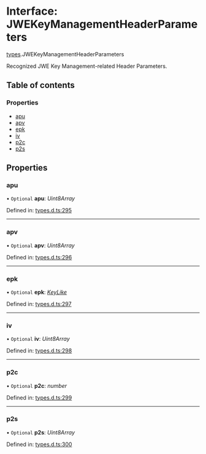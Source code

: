 # Interface: JWEKeyManagementHeaderParameters

[types](../modules/types.md).JWEKeyManagementHeaderParameters

Recognized JWE Key Management-related Header Parameters.

## Table of contents

### Properties

- [apu](types.jwekeymanagementheaderparameters.md#apu)
- [apv](types.jwekeymanagementheaderparameters.md#apv)
- [epk](types.jwekeymanagementheaderparameters.md#epk)
- [iv](types.jwekeymanagementheaderparameters.md#iv)
- [p2c](types.jwekeymanagementheaderparameters.md#p2c)
- [p2s](types.jwekeymanagementheaderparameters.md#p2s)

## Properties

### apu

• `Optional` **apu**: *Uint8Array*

Defined in: [types.d.ts:295](https://github.com/panva/jose/blob/v3.11.6/src/types.d.ts#L295)

___

### apv

• `Optional` **apv**: *Uint8Array*

Defined in: [types.d.ts:296](https://github.com/panva/jose/blob/v3.11.6/src/types.d.ts#L296)

___

### epk

• `Optional` **epk**: [*KeyLike*](../types/types.keylike.md)

Defined in: [types.d.ts:297](https://github.com/panva/jose/blob/v3.11.6/src/types.d.ts#L297)

___

### iv

• `Optional` **iv**: *Uint8Array*

Defined in: [types.d.ts:298](https://github.com/panva/jose/blob/v3.11.6/src/types.d.ts#L298)

___

### p2c

• `Optional` **p2c**: *number*

Defined in: [types.d.ts:299](https://github.com/panva/jose/blob/v3.11.6/src/types.d.ts#L299)

___

### p2s

• `Optional` **p2s**: *Uint8Array*

Defined in: [types.d.ts:300](https://github.com/panva/jose/blob/v3.11.6/src/types.d.ts#L300)
